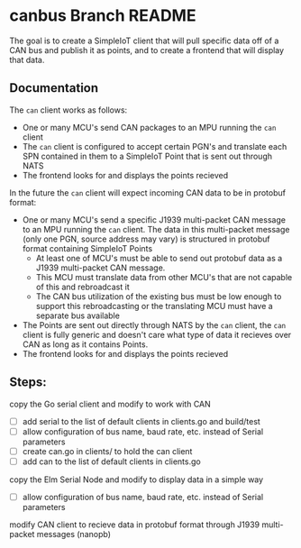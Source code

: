 # canbus Branch README

The goal is to create a SimpleIoT client that will pull specific data off of a CAN bus and publish it as points, and to create a frontend that will display that data.

## Documentation

The `can` client works as follows:
- One or many MCU's send CAN packages to an MPU running the `can` client
- The `can` client is configured to accept certain PGN's and translate each SPN contained in them to a SimpleIoT Point that is sent out through NATS
- The frontend looks for and displays the points recieved

In the future the `can` client will expect incoming CAN data to be in protobuf format:
- One or many MCU's send a specific J1939 multi-packet CAN message to an MPU running the `can` client. The data in this multi-packet message (only one PGN, source address may vary) is structured in protobuf format containing SimpleIoT Points
  - At least one of MCU's must be able to send out protobuf data as a J1939 multi-packet CAN message.
  - This MCU must translate data from other MCU's that are not capable of this and rebroadcast it
  - The CAN bus utilization of the existing bus must be low enough to support this rebroadcasting or the translating MCU must have a separate bus available
- The Points are sent out directly through NATS by the `can` client, the `can` client is fully generic and doesn't care what type of data it recieves over CAN as long as it contains Points.
- The frontend looks for and displays the points recieved

## Steps:

copy the Go serial client and modify to work with CAN
- [ ] add serial to the list of default clients in clients.go and build/test
- [ ] allow configuration of bus name, baud rate, etc. instead of Serial parameters
- [ ] create can.go in clients/ to hold the can client
- [ ] add can to the list of default clients in clients.go

copy the Elm Serial Node and modify to display data in a simple way
- [ ] allow configuration of bus name, baud rate, etc. instead of Serial parameters

modify CAN client to recieve data in protobuf format through J1939 multi-packet messages (nanopb)
